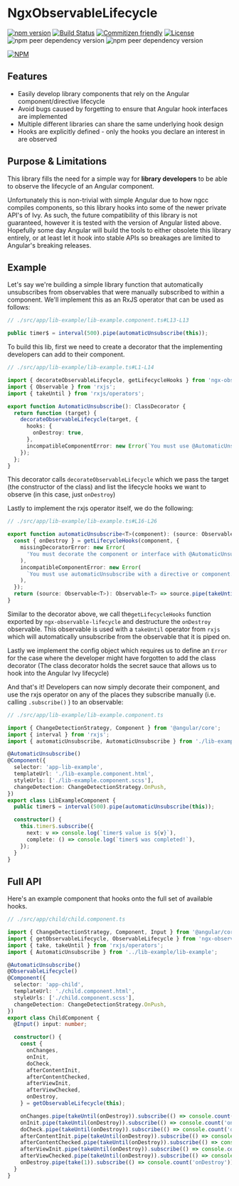 # NgxObservableLifecycle

[![npm version](https://badge.fury.io/js/ngx-observable-lifecycle.svg)](https://www.npmjs.com/package/ngx-observable-lifecycle)
[![Build Status](https://travis-ci.org/cloudnc/ngx-observable-lifecycle.svg?branch=master)](https://travis-ci.org/cloudnc/ngx-observable-lifecycle)
[![Commitizen friendly](https://img.shields.io/badge/commitizen-friendly-brightgreen.svg)](https://commitizen.github.io/cz-cli/)
[![License](https://img.shields.io/github/license/cloudnc/ngx-observable-lifecycle)](https://raw.githubusercontent.com/cloudnc/ngx-observable-lifecycle/master/LICENSE)
![npm peer dependency version](https://img.shields.io/npm/dependency-version/ngx-observable-lifecycle/peer/@angular/core)
![npm peer dependency version](https://img.shields.io/npm/dependency-version/ngx-observable-lifecycle/peer/rxjs)

[![NPM](https://nodei.co/npm/ngx-observable-lifecycle.png?compact=true)](https://nodei.co/npm/ngx-observable-lifecycle/)


## Features

* Easily develop library components that rely on the Angular component/directive lifecycle
* Avoid bugs caused by forgetting to ensure that Angular hook interfaces are implemented
* Multiple different libraries can share the same underlying hook design
* Hooks are explicitly defined - only the hooks you declare an interest in are observed

## Purpose & Limitations

This library fills the need for a simple way for **library developers** to be able to observe the lifecycle of an Angular 
component.

Unfortunately this is non-trivial with simple Angular due to how ngcc compiles components, so this library hooks into 
some of the newer private API's of Ivy. As such, the future compatibility of this library is not guaranteed, however it 
is tested with the version of Angular listed above. Hopefully some day Angular will build the tools to either obsolete 
this library entirely, or at least let it hook into stable APIs so breakages are limited to Angular's breaking releases.    


## Example

Let's say we're building a simple library function that automatically unsubscribes from observables that were manually 
subscribed to within a component. We'll implement this as an RxJS operator that can be used as follows:

```ts
// ./src/app/lib-example/lib-example.component.ts#L13-L13

public timer$ = interval(500).pipe(automaticUnsubscribe(this));
````

To build this lib, first we need to create a decorator that the implementing developers can add to their component.

```ts
// ./src/app/lib-example/lib-example.ts#L1-L14

import { decorateObservableLifecycle, getLifecycleHooks } from 'ngx-observable-lifecycle';
import { Observable } from 'rxjs';
import { takeUntil } from 'rxjs/operators';

export function AutomaticUnsubscribe(): ClassDecorator {
  return function (target) {
    decorateObservableLifecycle(target, {
      hooks: {
        onDestroy: true,
      },
      incompatibleComponentError: new Error(`You must use @AutomaticUnsubscribe with a directive or component.`),
    });
  };
}
``` 

This decorator calls `decorateObservableLifecycle` which we pass the target (the constructor of the class) and list the 
lifecycle hooks we want to observe (in this case, just `onDestroy`)

Lastly to implement the rxjs operator itself, we do the following:

 ```ts
 // ./src/app/lib-example/lib-example.ts#L16-L26
 
 export function automaticUnsubscribe<T>(component): (source: Observable<T>) => Observable<T> {
   const { onDestroy } = getLifecycleHooks(component, {
     missingDecoratorError: new Error(
       'You must decorate the component or interface with @AutomaticUnsubscribe for automaticUnsubscribe to be able to function!',
     ),
     incompatibleComponentError: new Error(
       `You must use automaticUnsubscribe with a directive or component. This type (${component?.constructor.name}) is not compatible with automaticUnsubscribe!`,
     ),
   });
   return (source: Observable<T>): Observable<T> => source.pipe(takeUntil(onDestroy));
 }
 ```

Similar to the decorator above, we call the`getLifecycleHooks` function exported by `ngx-observable-lifecycle` and 
destructure the `onDestroy` observable. This observable is used with a `takeUntil` operator from `rxjs` which will
automatically unsubscribe from the observable that it is piped on.

Lastly we implement the config object which requires us to define an `Error` for the case where the developer might have
forgotten to add the class decorator (The class decorator holds the secret sauce that allows us to hook into the 
Angular Ivy lifecycle)

And that's it! Developers can now simply decorate their component, and use the rxjs operator on any of the places they 
subscribe manually (i.e. calling `.subscribe()` ) to an observable:

```ts
// ./src/app/lib-example/lib-example.component.ts

import { ChangeDetectionStrategy, Component } from '@angular/core';
import { interval } from 'rxjs';
import { automaticUnsubscribe, AutomaticUnsubscribe } from './lib-example';

@AutomaticUnsubscribe()
@Component({
  selector: 'app-lib-example',
  templateUrl: './lib-example.component.html',
  styleUrls: ['./lib-example.component.scss'],
  changeDetection: ChangeDetectionStrategy.OnPush,
})
export class LibExampleComponent {
  public timer$ = interval(500).pipe(automaticUnsubscribe(this));

  constructor() {
    this.timer$.subscribe({
      next: v => console.log(`timer$ value is ${v}`),
      complete: () => console.log(`timer$ was completed!`),
    });
  }
}

```

## Full API

Here's an example component that hooks onto the full set of available hooks.

```ts
// ./src/app/child/child.component.ts

import { ChangeDetectionStrategy, Component, Input } from '@angular/core';
import { getObservableLifecycle, ObservableLifecycle } from 'ngx-observable-lifecycle';
import { take, takeUntil } from 'rxjs/operators';
import { AutomaticUnsubscribe } from '../lib-example/lib-example';

@AutomaticUnsubscribe()
@ObservableLifecycle()
@Component({
  selector: 'app-child',
  templateUrl: './child.component.html',
  styleUrls: ['./child.component.scss'],
  changeDetection: ChangeDetectionStrategy.OnPush,
})
export class ChildComponent {
  @Input() input: number;

  constructor() {
    const {
      onChanges,
      onInit,
      doCheck,
      afterContentInit,
      afterContentChecked,
      afterViewInit,
      afterViewChecked,
      onDestroy,
    } = getObservableLifecycle(this);

    onChanges.pipe(takeUntil(onDestroy)).subscribe(() => console.count('onChanges'));
    onInit.pipe(takeUntil(onDestroy)).subscribe(() => console.count('onInit'));
    doCheck.pipe(takeUntil(onDestroy)).subscribe(() => console.count('doCheck'));
    afterContentInit.pipe(takeUntil(onDestroy)).subscribe(() => console.count('afterContentInit'));
    afterContentChecked.pipe(takeUntil(onDestroy)).subscribe(() => console.count('afterContentChecked'));
    afterViewInit.pipe(takeUntil(onDestroy)).subscribe(() => console.count('afterViewInit'));
    afterViewChecked.pipe(takeUntil(onDestroy)).subscribe(() => console.count('afterViewChecked'));
    onDestroy.pipe(take(1)).subscribe(() => console.count('onDestroy'));
  }
}

```
